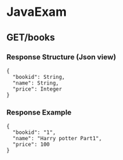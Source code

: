 # JavaExam

## GET/books

### Response Structure (Json view)
```
{
  "bookid": String,
  "name": String,
  "price": Integer
}
```

### Response Example
```
{
  "bookid": "1",
  "name": "Harry potter Part1",
  "price": 100
}
```
